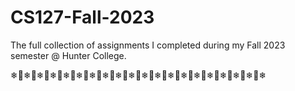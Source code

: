 # CS127-Fall-2023
The full collection of assignments I completed during my Fall 2023 semester @ Hunter College.

❄🍂❄🍂❄🍂❄🍂❄🍂❄🍂❄🍂❄🍂❄🍂❄🍂❄🍂❄🍂❄🍂❄🍂❄🍂❄🍂❄🍂❄🍂❄🍂❄
